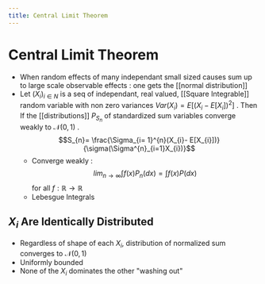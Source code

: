 ```yaml
---
title: Central Limit Theorem
---
```


# Central Limit Theorem
- When random effects of many independant small sized causes sum up to large scale observable effects : one gets the [[normal distribution]]
- Let $(X_{i})_{i\in N}$ is a seq of independant, real valued, [[Square Integrable]] random variable with non zero variances $Var(X_{i}) = E[(X_{i}- E[X_{i}])^{2}]$ . Then If the [[distributions]] $P_{S_{n}}$ of standardized sum variables converge weakly to $\mathscr{N}(0,1)$ . $$S_{n}= \frac{\Sigma_{i= 1}^{n}(X_{i}- E[X_{i}])}{\sigma(\Sigma^{n}_{i=1}X_{i})}$$
	- Converge weakly : $$lim_{n\rightarrow\infty}\int f(x)P_{n}(dx) = \int f(x)P(dx)$$ for all $f: \mathbb{R} \rightarrow \mathbb{R}$
	- Lebesgue Integrals

## $X_{i}$ Are Identically Distributed
- Regardless of shape of each $X_{i}$, distribution of normalized sum converges to $\mathscr{N}(0,1)$ 
- Uniformly bounded
- None of the $X_{i}$ dominates the other "washing out"




















































